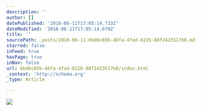 ```yaml
---
description: ''
author: []
datePublished: '2016-06-11T17:05:14.733Z'
dateModified: '2016-06-11T17:05:14.670Z'
title: ''
sourcePath: _posts/2016-06-11-6bd6c65b-46fa-4fad-8226-88f2423517b8.md
starred: false
inFeed: true
hasPage: true
inNav: false
url: 6bd6c65b-46fa-4fad-8226-88f2423517b8/index.html
_context: 'http://schema.org'
_type: Article

---
```

![](https://the-grid-user-content.s3-us-west-2.amazonaws.com/acf60bbb-3f2a-4476-85fc-9a76eb6e33cf.jpg)